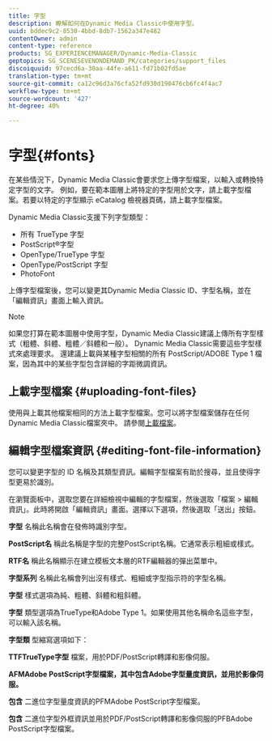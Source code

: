 ```yaml
---
title: 字型
description: 瞭解如何在Dynamic Media Classic中使用字型。
uuid: bddec9c2-8530-4bbd-8db7-1562a347e482
contentOwner: admin
content-type: reference
products: SG_EXPERIENCEMANAGER/Dynamic-Media-Classic
geptopics: SG_SCENESEVENONDEMAND_PK/categories/support_files
discoiquuid: 97cecd6a-30aa-44fe-a611-fd71b02fd5ae
translation-type: tm+mt
source-git-commit: ca12c96d3a76cfa52fd930d190476cb6fc4f4ac7
workflow-type: tm+mt
source-wordcount: '427'
ht-degree: 40%

---
```



# 字型{#fonts}

在某些情況下，Dynamic Media Classic會要求您上傳字型檔案，以輸入或轉換特定字型的文字。 例如，要在範本圖層上將特定的字型用於文字，請上載字型檔案。若要以特定的字型顯示 eCatalog 檢視器頁碼，請上載字型檔案。

Dynamic Media Classic支援下列字型類型：

* 所有 TrueType 字型
* PostScript®字型
* OpenType/TrueType 字型
* OpenType/PostScript 字型
* PhotoFont

上傳字型檔案後，您可以變更其Dynamic Media Classic ID、字型名稱，並在「編輯資訊」畫面上輸入資訊。

>[!NOTE]
>
>如果您打算在範本圖層中使用字型，Dynamic Media Classic建議上傳所有字型樣式（粗體、斜體、粗體／斜體和一般）。 Dynamic Media Classic需要這些字型樣式來處理要求。 還建議上載與某種字型相關的所有 PostScript/ADOBE Type 1 檔案，因為其中的某些字型包含詳細的字距微調資訊。

## 上載字型檔案 {#uploading-font-files}

使用與上載其他檔案相同的方法上載字型檔案。您可以將字型檔案儲存在任何Dynamic Media Classic檔案夾中。 請參閱[上載檔案](uploading-files.md#uploading_your_files)。

## 編輯字型檔案資訊  {#editing-font-file-information}

您可以變更字型的 ID 名稱及其類型資訊。編輯字型檔案有助於搜尋，並且使得字型更易於識別。

在瀏覽面板中，選取您要在詳細檢視中編輯的字型檔案，然後選取「檔案 > 編輯資訊」。此時將開啟「編輯資訊」畫面。選擇以下選項，然後選取「送出」按鈕。

**字型** 名稱此名稱會在發佈時識別字型。

**PostScript名** 稱此名稱是字型的完整PostScript名稱。它通常表示粗細或樣式。

**RTF名** 稱此名稱顯示在建立模板文本層的RTF編輯器的彈出菜單中。

**字型系列** 名稱此名稱會列出沒有樣式、粗細或字型指示符的字型名稱。

**字型** 樣式選項為純、粗體、斜體和粗斜體。

**字型** 類型選項為TrueType和Adobe Type 1。如果使用其他名稱命名這些字型，可以輸入該名稱。

**字型類** 型縮寫選項如下：

**TTFTrueType字型** 檔案，用於PDF/PostScript轉譯和影像伺服。

**AFMAdobe PostScript字型檔案，其中包含Adobe字型量度資訊，並用於影像伺服。** 

**包含** 二進位字型量度資訊的PFMAdobe PostScript字型檔案。

**包含** 二進位字型外框資訊並用於PDF/PostScript轉譯和影像伺服的PFBAdobe PostScript字型檔案。
